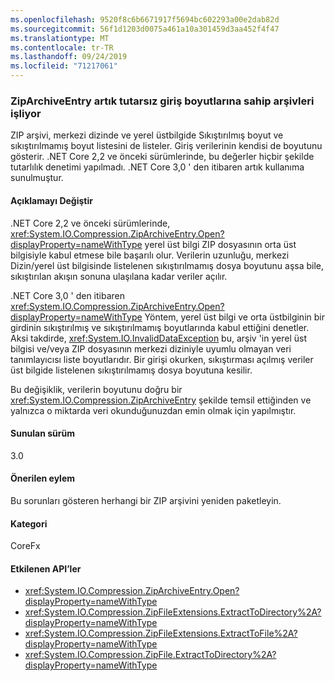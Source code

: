 ```yaml
---
ms.openlocfilehash: 9520f8c6b6671917f5694bc602293a00e2dab82d
ms.sourcegitcommit: 56f1d1203d0075a461a10a301459d3aa452f4f47
ms.translationtype: MT
ms.contentlocale: tr-TR
ms.lasthandoff: 09/24/2019
ms.locfileid: "71217061"
---
```

### <a name="ziparchiveentry-no-longer-handles-archives-with-inconsistent-entry-sizes"></a>ZipArchiveEntry artık tutarsız giriş boyutlarına sahip arşivleri işliyor

ZIP arşivi, merkezi dizinde ve yerel üstbilgide Sıkıştırılmış boyut ve sıkıştırılmamış boyut listesini de listeler.  Giriş verilerinin kendisi de boyutunu gösterir.  .NET Core 2,2 ve önceki sürümlerinde, bu değerler hiçbir şekilde tutarlılık denetimi yapılmadı. .NET Core 3,0 ' den itibaren artık kullanıma sunulmuştur.

#### <a name="change-description"></a>Açıklamayı Değiştir

.NET Core 2,2 ve önceki sürümlerinde, <xref:System.IO.Compression.ZipArchiveEntry.Open?displayProperty=nameWithType> yerel üst bilgi ZIP dosyasının orta üst bilgisiyle kabul etmese bile başarılı olur. Verilerin uzunluğu, merkezi Dizin/yerel üst bilgisinde listelenen sıkıştırılmamış dosya boyutunu aşsa bile, sıkıştırılan akışın sonuna ulaşılana kadar veriler açılır.

.NET Core 3,0 ' den itibaren <xref:System.IO.Compression.ZipArchiveEntry.Open?displayProperty=nameWithType> Yöntem, yerel üst bilgi ve orta üstbilginin bir girdinin sıkıştırılmış ve sıkıştırılmamış boyutlarında kabul ettiğini denetler.  Aksi takdirde, <xref:System.IO.InvalidDataException> bu, arşiv 'in yerel üst bilgisi ve/veya ZIP dosyasının merkezi diziniyle uyumlu olmayan veri tanımlayıcısı liste boyutlarıdır. Bir girişi okurken, sıkıştırması açılmış veriler üst bilgide listelenen sıkıştırılmamış dosya boyutuna kesilir.

Bu değişiklik, verilerin boyutunu doğru bir <xref:System.IO.Compression.ZipArchiveEntry> şekilde temsil ettiğinden ve yalnızca o miktarda veri okunduğunuzdan emin olmak için yapılmıştır.

#### <a name="version-introduced"></a>Sunulan sürüm

3.0

#### <a name="recommended-action"></a>Önerilen eylem

Bu sorunları gösteren herhangi bir ZIP arşivini yeniden paketleyin.

#### <a name="category"></a>Kategori

CoreFx

#### <a name="affected-apis"></a>Etkilenen API’ler

- <xref:System.IO.Compression.ZipArchiveEntry.Open?displayProperty=nameWithType>
- <xref:System.IO.Compression.ZipFileExtensions.ExtractToDirectory%2A?displayProperty=nameWithType>
- <xref:System.IO.Compression.ZipFileExtensions.ExtractToFile%2A?displayProperty=nameWithType>
- <xref:System.IO.Compression.ZipFile.ExtractToDirectory%2A?displayProperty=nameWithType>

<!--

### Affected APIs

`M:System.IO.Compression.ZipArchiveEntry.Open`
`Overload:System.IO.Compression.ZipFileExtensions.ExtractToDirectory%2A`
`Overload:System.IO.Compression.ZipFileExtensions.ExtractToFile%2A`
`Overload:System.IO.Compression.ZipFile.ExtractToDirectory%2A`

-->
